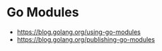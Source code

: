 # Go Modules

* <https://blog.golang.org/using-go-modules>
* <https://blog.golang.org/publishing-go-modules>